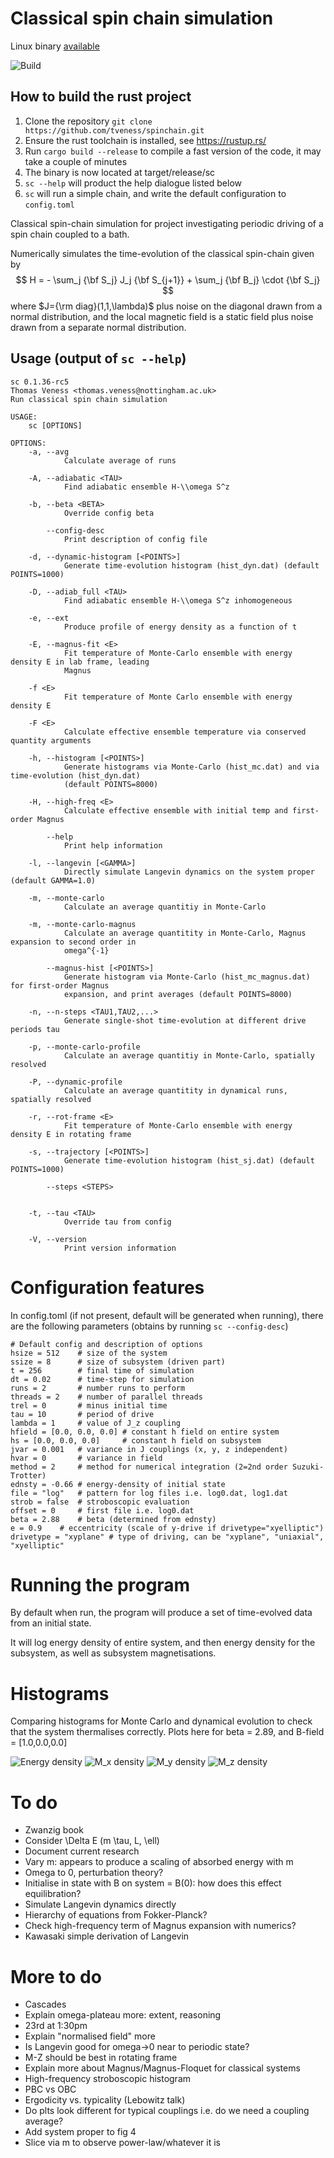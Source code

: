 # Classical spin chain simulation

Linux binary [available](https://github.com/tveness/spinchain/releases)

![Build](https://github.com/tveness/spinchain/workflows/build-test/badge.svg)

## How to build the rust project

1. Clone the repository `git clone https://github.com/tveness/spinchain.git`
2. Ensure the rust toolchain is installed, see https://rustup.rs/
3. Run `cargo build --release` to compile a fast version of the code, it may
   take a couple of minutes
4. The binary is now located at target/release/sc
5. `sc --help` will product the help dialogue listed below
6. `sc` will run a simple chain, and write the default configuration to `config.toml`



Classical spin-chain simulation for project investigating periodic driving of a
spin chain coupled to a bath.

Numerically simulates the time-evolution of the classical spin-chain given by
$$
H = - \sum_j  {\bf S_j} J_j {\bf S_{j+1}} + \sum_j {\bf B_j} \cdot {\bf S_j}
$$
where $J={\rm diag}(1,1,\lambda)$ plus noise on the diagonal drawn from a
normal distribution, and the local magnetic field is a static field plus noise
drawn from a separate normal distribution.

## Usage (output of `sc --help`)
```
sc 0.1.36-rc5
Thomas Veness <thomas.veness@nottingham.ac.uk>
Run classical spin chain simulation

USAGE:
    sc [OPTIONS]

OPTIONS:
    -a, --avg
            Calculate average of runs

    -A, --adiabatic <TAU>
            Find adiabatic ensemble H-\\omega S^z

    -b, --beta <BETA>
            Override config beta

        --config-desc
            Print description of config file

    -d, --dynamic-histogram [<POINTS>]
            Generate time-evolution histogram (hist_dyn.dat) (default POINTS=1000)

    -D, --adiab_full <TAU>
            Find adiabatic ensemble H-\\omega S^z inhomogeneous

    -e, --ext
            Produce profile of energy density as a function of t

    -E, --magnus-fit <E>
            Fit temperature of Monte-Carlo ensemble with energy density E in lab frame, leading
            Magnus

    -f <E>
            Fit temperature of Monte Carlo ensemble with energy density E

    -F <E>
            Calculate effective ensemble temperature via conserved quantity arguments

    -h, --histogram [<POINTS>]
            Generate histograms via Monte-Carlo (hist_mc.dat) and via time-evolution (hist_dyn.dat)
            (default POINTS=8000)

    -H, --high-freq <E>
            Calculate effective ensemble with initial temp and first-order Magnus

        --help
            Print help information

    -l, --langevin [<GAMMA>]
            Directly simulate Langevin dynamics on the system proper (default GAMMA=1.0)

    -m, --monte-carlo
            Calculate an average quantitiy in Monte-Carlo

    -m, --monte-carlo-magnus
            Calculate an average quantitity in Monte-Carlo, Magnus expansion to second order in
            omega^{-1}

        --magnus-hist [<POINTS>]
            Generate histogram via Monte-Carlo (hist_mc_magnus.dat) for first-order Magnus
            expansion, and print averages (default POINTS=8000)

    -n, --n-steps <TAU1,TAU2,...>
            Generate single-shot time-evolution at different drive periods tau

    -p, --monte-carlo-profile
            Calculate an average quantitiy in Monte-Carlo, spatially resolved

    -P, --dynamic-profile
            Calculate an average quantitity in dynamical runs, spatially resolved

    -r, --rot-frame <E>
            Fit temperature of Monte-Carlo ensemble with energy density E in rotating frame

    -s, --trajectory [<POINTS>]
            Generate time-evolution histogram (hist_sj.dat) (default POINTS=1000)

        --steps <STEPS>
            

    -t, --tau <TAU>
            Override tau from config

    -V, --version
            Print version information
```


# Configuration features

In config.toml (if not present, default will be generated when running), there
are the following parameters  (obtains by running `sc --config-desc`)
```
# Default config and description of options
hsize = 512    # size of the system
ssize = 8      # size of subsystem (driven part)
t = 256        # final time of simulation
dt = 0.02      # time-step for simulation
runs = 2       # number runs to perform
threads = 2    # number of parallel threads
trel = 0       # minus initial time
tau = 10       # period of drive
lambda = 1     # value of J_z coupling
hfield = [0.0, 0.0, 0.0] # constant h field on entire system
hs = [0.0, 0.0, 0.0]     # constant h field on subsystem
jvar = 0.001   # variance in J couplings (x, y, z independent)
hvar = 0       # variance in field
method = 2     # method for numerical integration (2=2nd order Suzuki-Trotter)
ednsty = -0.66 # energy-density of initial state
file = "log"   # pattern for log files i.e. log0.dat, log1.dat
strob = false  # stroboscopic evaluation
offset = 0     # first file i.e. log0.dat
beta = 2.88    # beta (determined from ednsty)
e = 0.9    # eccentricity (scale of y-drive if drivetype="xyelliptic")
drivetype = "xyplane" # type of driving, can be "xyplane", "uniaxial", "xyelliptic" 

```

# Running the program

By default when run, the program will produce a set of time-evolved data from
an initial state.

It will log energy density of entire system, and then energy density for the
subsystem, as well as subsystem magnetisations.

# Histograms

Comparing histograms for Monte Carlo and dynamical evolution to check that the system thermalises correctly.
Plots here for beta = 2.89, and B-field = [1.0,0.0,0.0]

![Energy density](examples/hist_e.png)
![M_x density](examples/hist_mx.png)
![M_y density](examples/hist_my.png)
![M_z density](examples/hist_mz.png)


# To do

* Zwanzig book
* Consider \Delta E (m \tau, L, \ell)
* Document current research
* Vary m: appears to produce a scaling of absorbed energy with m
* Omega to 0, perturbation theory?
* Initialise in state with B on system = B(0): how does this effect equilibration?
* Simulate Langevin dynamics directly
* Hierarchy of equations from Fokker-Planck?
* Check high-frequency term of Magnus expansion with numerics?
* Kawasaki simple derivation of Langevin

# More to do

* Cascades
* Explain omega-plateau more: extent, reasoning
* 23rd at 1:30pm
* Explain "normalised field" more
* Is Langevin good for omega->0 near to periodic state?
* M-Z should be best in rotating frame
* Explain more about Magnus/Magnus-Floquet for classical systems
* High-frequency stroboscopic histogram
* PBC vs OBC
* Ergodicity vs. typicality (Lebowitz talk)
* Do plts look different for typical couplings i.e. do we need a coupling average?
* Add system proper to fig 4
* Slice via m to observe power-law/whatever it is



